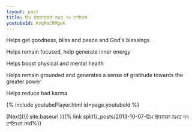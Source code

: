 ```yaml
---
layout: post
title: ਓਮ ਬੰਧਕਾਰਥਰੇ ਨਮਹ ੧੧ ਟਾਇਮਸ
youtubeId: KvqMaCRMgwk
---
```

 
 
Helps get goodness, bliss and peace and God's blessings
 
Helps remain focused, help generate inner energy 
 
Helps boost physical and mental health 
 
Helps remain grounded and generates a sense of gratitude towards the greater power 
 
Helps reduce bad karma
 
 
 
 


{% include youtubePlayer.html id=page.youtubeId %}
 
[Next]({{ site.baseurl }}{% link  split1/_posts/2013-10-07-ਓਮ ਬੰਧਨਯਾ ਨਮਹ ੧੧ ਟਾਇਮਸ.md%})
 
